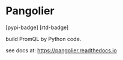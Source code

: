 # Pangolier

[pypi-badge]
[rtd-badge]

build PromQL by Python code.

see docs at: https://pangolier.readthedocs.io
